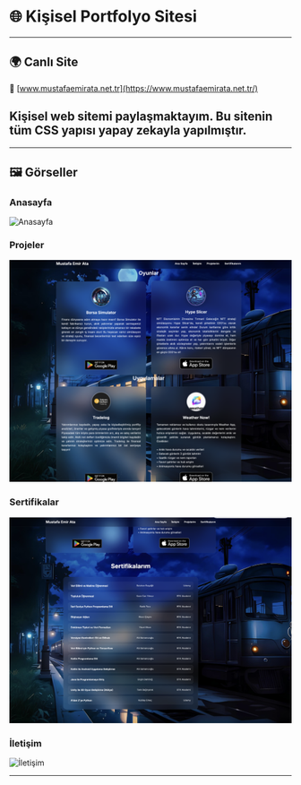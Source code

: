# 🌐 Kişisel Portfolyo Sitesi
---

## 🌍 Canlı Site

🔗 [www.mustafaemirata.net.tr](https://www.mustafaemirata.net.tr/)


Kişisel web sitemi paylaşmaktayım. Bu sitenin tüm CSS yapısı yapay zekayla yapılmıştır.
---


---

## 🖼️ Görseller

### Anasayfa
![Anasayfa](assets/resimlerim/anasayfa.png)

### Projeler
![Projeler](assets/resimlerim/projeler.png)

### Sertifikalar
![Sertifikalar](assets/resimlerim/sertifikalar.png)

### İletişim
![İletişim](assets/resimlerim/iletisim.png)

---


